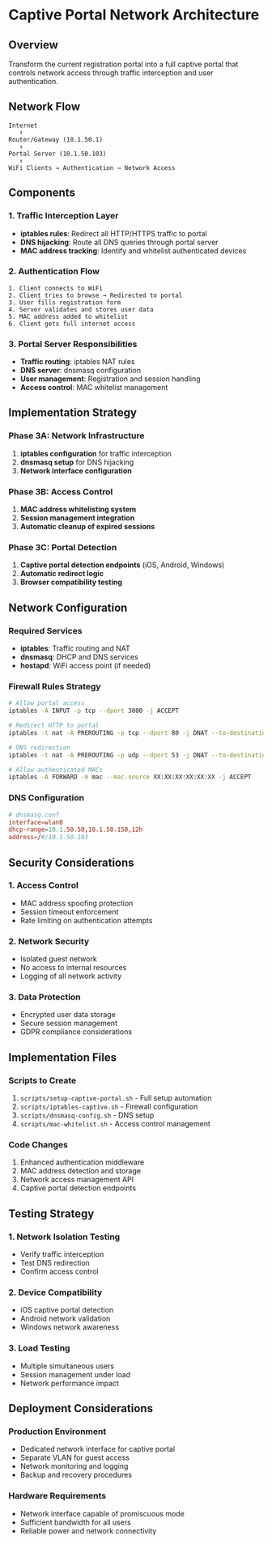 # Captive Portal Network Architecture

## Overview
Transform the current registration portal into a full captive portal that controls network access through traffic interception and user authentication.

## Network Flow

```
Internet
   ↑
Router/Gateway (10.1.50.1)
   ↑
Portal Server (10.1.50.103)
   ↑
WiFi Clients → Authentication → Network Access
```

## Components

### 1. Traffic Interception Layer
- **iptables rules**: Redirect all HTTP/HTTPS traffic to portal
- **DNS hijacking**: Route all DNS queries through portal server
- **MAC address tracking**: Identify and whitelist authenticated devices

### 2. Authentication Flow
```
1. Client connects to WiFi
2. Client tries to browse → Redirected to portal
3. User fills registration form
4. Server validates and stores user data
5. MAC address added to whitelist
6. Client gets full internet access
```

### 3. Portal Server Responsibilities
- **Traffic routing**: iptables NAT rules
- **DNS server**: dnsmasq configuration
- **User management**: Registration and session handling
- **Access control**: MAC whitelist management

## Implementation Strategy

### Phase 3A: Network Infrastructure
1. **iptables configuration** for traffic interception
2. **dnsmasq setup** for DNS hijacking
3. **Network interface configuration**

### Phase 3B: Access Control
1. **MAC address whitelisting system**
2. **Session management integration**
3. **Automatic cleanup of expired sessions**

### Phase 3C: Portal Detection
1. **Captive portal detection endpoints** (iOS, Android, Windows)
2. **Automatic redirect logic**
3. **Browser compatibility testing**

## Network Configuration

### Required Services
- **iptables**: Traffic routing and NAT
- **dnsmasq**: DHCP and DNS services
- **hostapd**: WiFi access point (if needed)

### Firewall Rules Strategy
```bash
# Allow portal access
iptables -A INPUT -p tcp --dport 3000 -j ACCEPT

# Redirect HTTP to portal
iptables -t nat -A PREROUTING -p tcp --dport 80 -j DNAT --to-destination 10.1.50.103:3000

# DNS redirection
iptables -t nat -A PREROUTING -p udp --dport 53 -j DNAT --to-destination 10.1.50.103:53

# Allow authenticated MACs
iptables -A FORWARD -m mac --mac-source XX:XX:XX:XX:XX:XX -j ACCEPT
```

### DNS Configuration
```conf
# dnsmasq.conf
interface=wlan0
dhcp-range=10.1.50.50,10.1.50.150,12h
address=/#/10.1.50.103
```

## Security Considerations

### 1. Access Control
- MAC address spoofing protection
- Session timeout enforcement
- Rate limiting on authentication attempts

### 2. Network Security
- Isolated guest network
- No access to internal resources
- Logging of all network activity

### 3. Data Protection
- Encrypted user data storage
- Secure session management
- GDPR compliance considerations

## Implementation Files

### Scripts to Create
1. `scripts/setup-captive-portal.sh` - Full setup automation
2. `scripts/iptables-captive.sh` - Firewall configuration
3. `scripts/dnsmasq-config.sh` - DNS setup
4. `scripts/mac-whitelist.sh` - Access control management

### Code Changes
1. Enhanced authentication middleware
2. MAC address detection and storage
3. Network access management API
4. Captive portal detection endpoints

## Testing Strategy

### 1. Network Isolation Testing
- Verify traffic interception
- Test DNS redirection
- Confirm access control

### 2. Device Compatibility
- iOS captive portal detection
- Android network validation
- Windows network awareness

### 3. Load Testing
- Multiple simultaneous users
- Session management under load
- Network performance impact

## Deployment Considerations

### Production Environment
- Dedicated network interface for captive portal
- Separate VLAN for guest access
- Network monitoring and logging
- Backup and recovery procedures

### Hardware Requirements
- Network interface capable of promiscuous mode
- Sufficient bandwidth for all users
- Reliable power and network connectivity